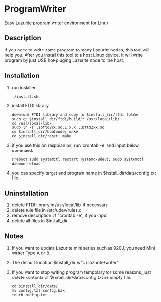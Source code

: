 # ProgramWriter
Easy Lazurite program writer environment for Linux

## Description
If you need to write same program to many Lazurite nodes, this tool will help you. After you install this tool to a host Linux device, it will write program by just USB hot-pluging Lazurite node to the host.

## Installation
1. run installer

       ./install.sh

2. install FTDI library

       download FTDI library and copy to $install_dir/ftdi folder
       sudo cp $install_dir/ftdi/build/* /usr/local/lib/
       cd /usr/local/lib/
       sudo ln -s libftd2xx.so.1.x.x libftd2xx.so
       cd $install_dir/bootmode; make
       cd $install_dir/reset; make


3. if you use this on raspbian os, run 'crontab -e' and input below command.

       @reboot sudo systemctl restart systemd-udevd; sudo systemctl daemon-reload

4. you can specify target and program name in $install_dir/data/config.txt file.

## Uninstallation
1. delete FTDI library in /usr/local/lib, if necessary
2. delete rule file in /etc/udev/rules.d
3. remove description of "crontab -e", if you input
4. delete all files in $install_dir

## Notes
1. If you want to update Lazurite mini series such as 920J, you need Mini Writer Type A or B.
2. The default location $install_dir is "~/.lazurite/writer".
3. If you want to stop writing program tempolary for some reasons, just delete contents of $install_dir/data/config.txt as empty file.

       cd $install_dir/data/
       mv config.txt config.bak
       touch config.txt
